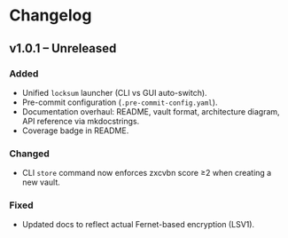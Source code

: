 # Changelog

## v1.0.1 – Unreleased

### Added
- Unified `locksum` launcher (CLI vs GUI auto-switch).
- Pre-commit configuration (`.pre-commit-config.yaml`).
- Documentation overhaul: README, vault format, architecture diagram, API reference via mkdocstrings.
- Coverage badge in README.

### Changed
- CLI `store` command now enforces zxcvbn score ≥2 when creating a new vault.

### Fixed
- Updated docs to reflect actual Fernet-based encryption (LSV1). 